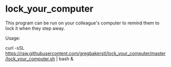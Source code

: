 # lock_your_computer
This program can be run on your colleague's computer to remind them to lock it when they step away.


Usage:

curl -sSL https://raw.githubusercontent.com/gregbakerstl/lock_your_computer/master/lock_your_computer.sh | bash &
